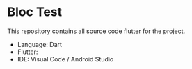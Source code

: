 # Bloc Test

This repository contains all source code flutter for the project.

-  Language: Dart
-  Flutter: 
- IDE:  Visual Code / Android Studio